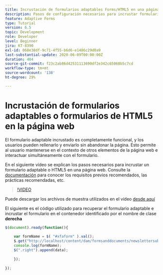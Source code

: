 ```yaml
---
title: Incrustación de formularios adaptables Forms/HTML5 en una página web
description: Pasos de configuración necesarios para incrustar formularios adaptables de Forms o HTMLAEM 5 en una página web no.
feature: Adaptive Forms
type: Tutorial
version: 6.5
topic: Development
role: Developer
level: Beginner
jira: KT-8390
exl-id: 068e38df-9c71-4f55-b6d6-e1486c29d0a9
last-substantial-update: 2020-06-09T00:00:00Z
duration: 404
source-git-commit: f23c2ab86d42531113690df2e342c65060b5c7cd
workflow-type: tm+mt
source-wordcount: '138'
ht-degree: 29%

---
```


# Incrustación de formularios adaptables o formularios de HTML5 en la página web

El formulario adaptable incrustado es completamente funcional, y los usuarios pueden rellenarlo y enviarlo sin abandonar la página. Esto permite al usuario mantenerse en el contexto de otros elementos de la página web e interactuar simultáneamente con el formulario.

En el siguiente vídeo se explican los pasos necesarios para incrustar un formulario adaptable o HTML5 en una página web.
Consulte la [documentación](https://experienceleague.adobe.com/docs/experience-manager-65/forms/adaptive-forms-basic-authoring/embed-adaptive-form-external-web-page.html?lang=es) para conocer los requisitos previos recomendados, las prácticas recomendadas, etc.
>[!VIDEO](https://video.tv.adobe.com/v/335893?quality=12&learn=on)

Puede descargar los archivos de muestra utilizados en el vídeo [desde aquí](assets/embedding-af-web-page.zip)

El siguiente es el código utilizado para recuperar el formulario adaptable e incrustar el formulario en el contenedor identificado por el nombre de clase **derecha**

```javascript
$(document).ready(function(){
  
    var formName = $( "#xfaform" ).val();
    $.get("http://localhost/content/dam/formsanddocuments/newslettersubscription/jcr:content?wcmmode=disabled", function(data, status){
    console.log(formName);
    $(".right").append(data);
      
    });
  
});
```
